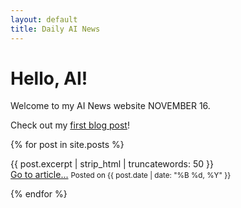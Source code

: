 ```yaml
---
layout: default
title: Daily AI News
---
```


# Hello, AI!

Welcome to my AI News website NOVEMBER 16.

Check out my [first blog post](./_posts/2024-09-29-and-so-it-begins.md)!

{% for post in site.posts %}
<p>
<!-- <h2>{{ post.title }}</h2> -->
{{ post.excerpt | strip_html | truncatewords: 50 }}
<br>
<a href="{{ post.url | relative_url }}">Go to article...</a>
<small>Posted on {{ post.date | date: "%B %d, %Y" }}</small>
</p>
{% endfor %}
